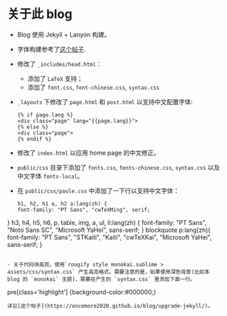 # 关于此 blog 

- Blog 使用 Jekyll + Lanyon 构建。

- 字体构建参考了[这个帖子](http://longqian.me/2017/02/12/jekyll-support-chinese/).

- 修改了 `_includes/head.html`：
    - 添加了 `LaTeX` 支持；
    - 添加了 `font.css`, `font-chinese.css`, `syntax.css`

- `_layouts` 下修改了 `page.html` 和 `post.html` 以支持中文配置字体:

  ```
  {% if page.lang %}
  <div class="page" lang="{{page.lang}}">
  {% else %}
  <div class="page">
  {% endif %}
  ```
 
- 修改了 `index.html` 以应用 home page 的中文修正。 


- `public/css` 目录下添加了 `fonts.css`, `fonts-chinese.css`, `syntax.css` 以及中文字体 `fonts-local`。

- 在 `public/css/poole.css` 中添加了一下行以支持中文字体：

  ```
  h1, h2, h1 a, h2 a:lang(zh) {
  font-family: "PT Sans", "cwTeXMing", serif;
}
h3, h4, h5, h6, p, table, img, a, ul, li:lang(zh) {
  font-family: "PT Sans", "Noto Sans SC", "Microsoft YaHei", sans-serif;
}
blockquote p:lang(zh){
  font-family: "PT Sans", "STKaiti", "Kaiti", "cwTeXKai", "Microsoft YaHei", sans-serif;
}
```

- 关于代码块高亮，使用`rougify style monokai.sublime > assets/css/syntax.css` 产生高亮格式。需要注意的是，如果使用深色背景(比如本 blog 的 `monokai` 主题)，需要在产生的 `syntax.css` 里添加下面一行。

  ```
  pre[class='highlight'] {background-color:#000000;}
  ``` 
  详见[这个帖子](https://oncemore2020.github.io/blog/upgrade-jekyll/)。



